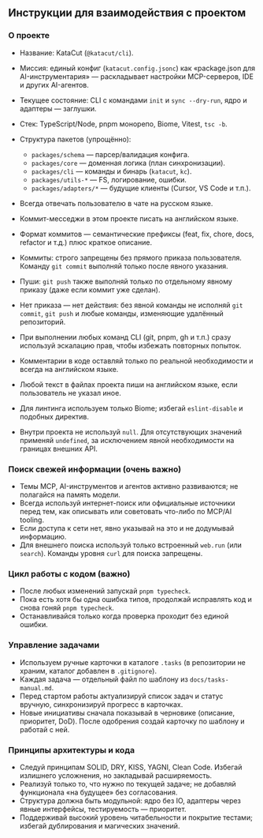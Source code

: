 
## Инструкции для взаимодействия с проектом

### О проекте
- Название: KataCut (`@katacut/cli`).
- Миссия: единый конфиг (`katacut.config.jsonc`) как «package.json для AI-инструментария» — раскладывает настройки MCP-серверов, IDE и других AI-агентов.
- Текущее состояние: CLI с командами `init` и `sync --dry-run`, ядро и адаптеры — заглушки.
- Стек: TypeScript/Node, pnpm монорепо, Biome, Vitest, `tsc -b`.
- Структура пакетов (упрощённо):
  - `packages/schema` — парсер/валидация конфига.
  - `packages/core` — доменная логика (план синхронизации).
  - `packages/cli` — команды и бинарь (`katacut`, `kc`).
  - `packages/utils-*` — FS, логирование, ошибки.
  - `packages/adapters/*` — будущие клиенты (Cursor, VS Code и т.п.).

- Всегда отвечать пользователю в чате на русском языке.
- Коммит-месседжи в этом проекте писать на английском языке.
- Формат коммитов — семантические префиксы (feat, fix, chore, docs, refactor и т.д.) плюс краткое описание.
- Коммиты: строго запрещены без прямого приказа пользователя. Команду `git commit` выполняй только после явного указания.
- Пуши: `git push` также выполняй только по отдельному явному приказу (даже если коммит уже сделан).
- Нет приказа — нет действия: без явной команды не исполняй `git commit`, `git push` и любые команды, изменяющие удалённый репозиторий.
- При выполнении любых команд CLI (git, pnpm, gh и т.п.) сразу используй эскалацию прав, чтобы избежать повторных попыток.
- Комментарии в коде оставляй только по реальной необходимости и всегда на английском языке.
- Любой текст в файлах проекта пиши на английском языке, если пользователь не указал иное.
- Для линтинга используем только Biome; избегай `eslint-disable` и подобных директив.
- Внутри проекта не используй `null`. Для отсутствующих значений применяй `undefined`, за исключением явной необходимости на границах внешних API.

### Поиск свежей информации (очень важно)
- Темы MCP, AI-инструментов и агентов активно развиваются; не полагайся на память модели.
- Всегда используй интернет-поиск или официальные источники перед тем, как описывать или советовать что-либо по MCP/AI tooling.
- Если доступа к сети нет, явно указывай на это и не додумывай информацию.
- Для внешнего поиска используй только встроенный `web.run` (или `search`). Команды уровня `curl` для поиска запрещены.

### Цикл работы с кодом (важно)
- После любых изменений запускай `pnpm typecheck`.
- Пока есть хотя бы одна ошибка типов, продолжай исправлять код и снова гоняй `pnpm typecheck`.
- Останавливайся только когда проверка проходит без единой ошибки.

### Управление задачами
- Используем ручные карточки в каталоге `.tasks` (в репозитории не храним, каталог добавлен в `.gitignore`).
- Каждая задача — отдельный файл по шаблону из `docs/tasks-manual.md`.
- Перед стартом работы актуализируй список задач и статус вручную, синхронизируй прогресс в карточках.
- Новые инициативы сначала показывай в черновике (описание, приоритет, DoD). После одобрения создай карточку по шаблону и работай с ней.

### Принципы архитектуры и кода
- Следуй принципам SOLID, DRY, KISS, YAGNI, Clean Code. Избегай излишнего усложнения, но закладывай расширяемость.
- Реализуй только то, что нужно по текущей задаче; не добавляй функционала «на будущее» без согласования.
- Структура должна быть модульной: ядро без IO, адаптеры через явные интерфейсы, тестируемость — приоритет.
- Поддерживай высокий уровень читабельности и покрытие тестами; избегай дублирования и магических значений.
